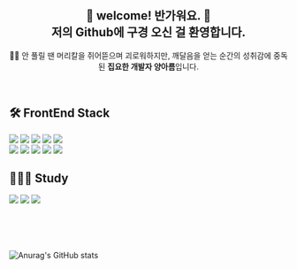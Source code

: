 <div>
  <h2 align="center">🙏 welcome! 반가워요. 🙏 <br /> 저의 Github에 구경 오신 걸 환영합니다. </h2>
  <p align="center">🖐🏼 안 풀릴 땐 머리칼을 쥐어뜯으며 괴로워하지만, 깨달음을 얻는 순간의 성취감에 중독된 <strong>집요한 개발자 양아름</strong>입니다.</p>
  <br />
  
  ## 🛠️ FrontEnd Stack
  <div>
    <img src="https://img.shields.io/badge/HTML5-E34F26?style=flat-square&logo=HTML5&logoColor=fff" />
    <img src="https://img.shields.io/badge/CSS3-1572B6?style=flat-square&logo=CSS3&logoColor=fff" />
    <img src="https://img.shields.io/badge/SASS-CC6699?style=flat-square&logo=SASS&logoColor=fff" />
    <img src="https://img.shields.io/badge/CSSModules-000?style=flat-square&logo=CSSModules&logoColor=fff" />
    <img src="https://img.shields.io/badge/StyledComponents-DB7093?style=flat-square&logo=StyledComponents&logoColor=fff" />
    <br />
    <img src="https://img.shields.io/badge/JQuery-0769AD?style=flat-square&logo=JQuery&logoColor=fff" />
    <img src="https://img.shields.io/badge/Javascript-F7DF1E?style=flat-square&logo=javascript&logoColor=fff" />
    <img src="https://img.shields.io/badge/React-61DAFB?style=flat-square&logo=REACT&logoColor=fff" />
    <img src="https://img.shields.io/badge/Redux-764ABC?style=flat-square&logo=REDUX&logoColor=fff" />
    <img src="https://img.shields.io/badge/ReduxSaga-999?style=flat-square&logo=REDUX-SAGA&logoColor=fff" />
  </div>

  ## 👩🏻‍💻 Study
  <div>
    <img src="https://img.shields.io/badge/NextJS-000?style=flat-square&logo=NextJS&logoColor=fff" />
    <img src="https://img.shields.io/badge/Algorithms-00BCB4?style=flat-square&logo=Algorithms&logoColor=fff" />
    <img src="https://img.shields.io/badge/Typescript-3178C6?style=flat-square&logo=Typescript&logoColor=fff" />
  </div>
  
  <br />
  <br />
  <br />
  <br />

  ![Anurag's GitHub stats](https://github-readme-stats.vercel.app/api?username=yangareum1818&theme=highcontrast&show_icons=true)
</div>
